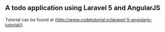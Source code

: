 ## A todo application using Laravel 5 and AngularJS

Tutorial can be found at (http://www.codetutorial.io/laravel-5-angularjs-tutorial/).
